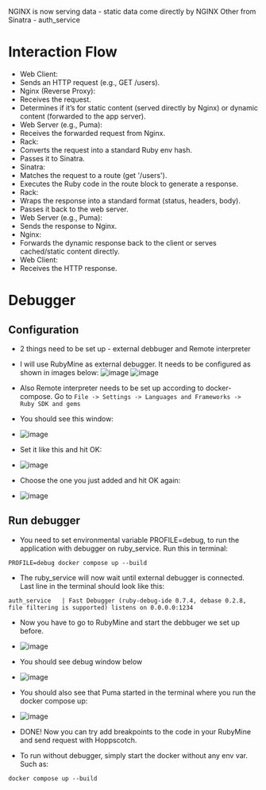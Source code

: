 NGINX is now serving data - static data come directly by NGINX
Other from Sinatra - auth_service

# Interaction Flow
- Web Client:
- Sends an HTTP request (e.g., GET /users).
- Nginx (Reverse Proxy):
- Receives the request.
- Determines if it’s for static content (served directly by Nginx) or dynamic content (forwarded to the app server).
- Web Server (e.g., Puma):
- Receives the forwarded request from Nginx.
- Rack:
- Converts the request into a standard Ruby env hash.
- Passes it to Sinatra.
- Sinatra:
- Matches the request to a route (get '/users').
- Executes the Ruby code in the route block to generate a response.
- Rack:
- Wraps the response into a standard format (status, headers, body).
- Passes it back to the web server.
- Web Server (e.g., Puma):
- Sends the response to Nginx.
- Nginx:
- Forwards the dynamic response back to the client or serves cached/static content directly.
- Web Client:
- Receives the HTTP response.

# Debugger
## Configuration
- 2 things need to be set up - external debbuger and Remote interpreter
- I will use RubyMine as external debugger. It needs to be configured as shown in images below:
![image](https://github.com/user-attachments/assets/3238d101-d9e8-4fc2-8c1d-8852b3259fa3)
![image](https://github.com/user-attachments/assets/e3b8dc88-ec9b-4055-b827-48b201c21b0d)

- Also Remote interpreter needs to be set up according to docker-compose. Go to  ``File -> Settings -> Languages and Frameworks -> Ruby SDK and gems ``
- You should see this window:
- ![image](https://github.com/user-attachments/assets/39423a56-9836-4a7f-82c6-ed5d0c531d3f)
- Set it like this and hit OK:
- ![image](https://github.com/user-attachments/assets/ccc80ad5-e78d-46d9-b7e1-8538416a7b29)
- Choose the one you just added and hit OK again:
- ![image](https://github.com/user-attachments/assets/b8a6bf2a-1a43-4dba-b7a5-7fe0c362dfab)


## Run debugger
- You need to set environmental variable PROFILE=debug, to run the application with debugger on ruby_service. Run this in terminal:
```
PROFILE=debug docker compose up --build
```
- The ruby_service will now wait until external debugger is connected. Last line in the terminal should look like this:
```
auth_service   | Fast Debugger (ruby-debug-ide 0.7.4, debase 0.2.8, file filtering is supported) listens on 0.0.0.0:1234
```
- Now you have to go to RubyMine and start the debbuger we set up before.
- ![image](https://github.com/user-attachments/assets/10ffc963-89bd-47e7-a348-934542e4b7a0)

- You should see debug window below
- ![image](https://github.com/user-attachments/assets/61d4a9dd-87b5-4fa9-95c3-758a72bd68f0)


- You should also see that Puma started in the terminal where you run the docker compose up:
- ![image](https://github.com/user-attachments/assets/9739ce54-c6d9-4862-83af-7995312296a3)

- DONE! Now you can try add breakpoints to the code in your RubyMine and send request with Hoppscotch. 

- To run without debugger, simply start the docker without any env var. Such as:
```
docker compose up --build
```


